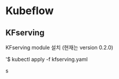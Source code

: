 # Kubeflow
## KFserving 

KFserving module 설치 (현재는 version 0.2.0)

'$ kubectl apply -f kfserving.yaml
  
s
